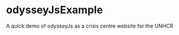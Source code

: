 odysseyJsExample
================

A quick demo of odysseyJs as a crisis centre website for the UNHCR
